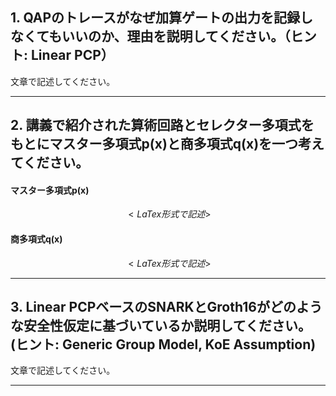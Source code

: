 ## 1. QAPのトレースがなぜ加算ゲートの出力を記録しなくてもいいのか、理由を説明してください。（ヒント: Linear PCP）

文章で記述してください。

---

## 2. 講義で紹介された算術回路とセレクター多項式をもとにマスター多項式p(x)と商多項式q(x)を一つ考えてください。

#### マスター多項式p(x)

$$
<LaTex形式で記述>
$$

#### 商多項式q(x)

$$
<LaTex形式で記述>
$$

---

## 3. Linear PCPベースのSNARKとGroth16がどのような安全性仮定に基づいているか説明してください。(ヒント: Generic Group Model, KoE Assumption)

文章で記述してください。

---